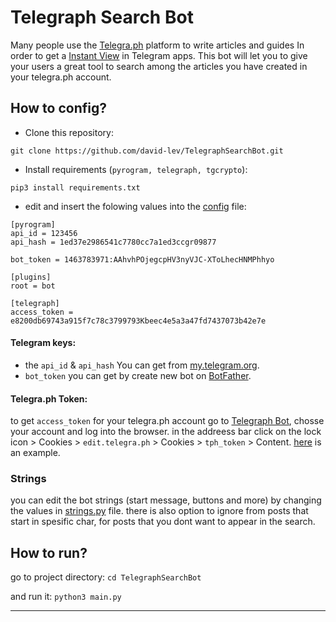 # Telegraph Search Bot

Many people use the [Telegra.ph](https://telegra.ph/) platform to write articles and guides In order to get a [Instant View](https://instantview.telegram.org/) in Telegram apps.
This bot will let you to give your users a great tool to search among the articles you have created in your telegra.ph account.

## How to config?

- Clone this repository:

```
git clone https://github.com/david-lev/TelegraphSearchBot.git
```
- Install requirements (``pyrogram, telegraph, tgcrypto``):
```
pip3 install requirements.txt
```
- edit and insert the folowing values into the [config](/bot/config.ini) file:
```
[pyrogram]
api_id = 123456
api_hash = 1ed37e2986541c7780cc7a1ed3ccgr09877

bot_token = 1463783971:AAhvhPOjegcpHV3nyVJC-XToLhecHNMPhhyo

[plugins]
root = bot

[telegraph]
access_token = e8200db69743a915f7c78c3799793Kbeec4e5a3a47fd7437073b42e7e
```
#### Telegram keys:
- the ``api_id`` & ``api_hash`` You can get from [my.telegram.org](https://my.telegram.org).
- ``bot_token`` you can get by create new bot on [BotFather](https://t.me/BotFather).
#### Telegra.ph Token:
to get ``access_token`` for your telegra.ph account go to [Telegraph Bot](https://t.me/telegraph), chosse your account and log into the browser.
in the addreess bar click on the lock icon > Cookies > ``edit.telegra.ph`` > Cookies > ``tph_token`` > Content. [here](https://telegra.ph/file/18ded40043d1f7a6a5a80.png) is an example.

### Strings
you can edit the bot strings (start message, buttons and more) by changing the values in [strings.py](bot/strings.py) file. there is also option to ignore from posts that start in spesific char, for posts that you dont want to appear in the search.

## How to run?
go to project directory:
```cd TelegraphSearchBot```

and run it:
```python3 main.py```


---
![]()
